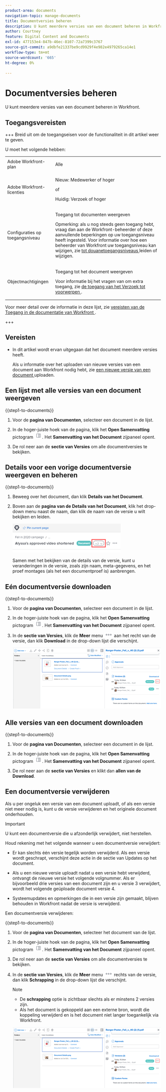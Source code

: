 ```yaml
---
product-area: documents
navigation-topic: manage-documents
title: Documentversies beheren
description: U kunt meerdere versies van een document beheren in Workfront.
author: Courtney
feature: Digital Content and Documents
exl-id: 477153e4-847b-46ec-8107-72a7399c3767
source-git-commit: a9dbfe21337be9cd9929f4e982e4979265ca14e1
workflow-type: tm+mt
source-wordcount: '665'
ht-degree: 0%

---
```


# Documentversies beheren

<!-- Audited: 5/2025 -->

U kunt meerdere versies van een document beheren in Workfront.

## Toegangsvereisten

+++ Breid uit om de toegangseisen voor de functionaliteit in dit artikel weer te geven.

U moet het volgende hebben:

<table style="table-layout:auto"> 
 <col> 
 <col> 
 <tbody> 
  <tr> 
   <td role="rowheader">Adobe Workfront-plan</td> 
   <td> <p> Alle</p> </td> 
  </tr> 
  <tr> 
   <td role="rowheader">Adobe Workfront-licenties</td> 
   <td> 
   <p>Nieuw: Medewerker of hoger<p>
   <p>of</p>
   <p>Huidig: Verzoek of hoger </p>


</td> 
  </tr> 
  <tr> 
   <td role="rowheader">Configuraties op toegangsniveau</td> 
   <td> <p>Toegang tot documenten weergeven</p> <p>Opmerking: als u nog steeds geen toegang hebt, vraag dan aan de Workfront-beheerder of deze aanvullende beperkingen op uw toegangsniveau heeft ingesteld. Voor informatie over hoe een beheerder van Workfront uw toegangsniveau kan wijzigen, zie <a href="../../administration-and-setup/add-users/configure-and-grant-access/create-modify-access-levels.md" class="MCXref xref"> tot douanetoegangsniveaus </a> leiden of wijzigen.</p> </td> 
  </tr> 
  <tr> 
   <td role="rowheader">Objectmachtigingen</td> 
   <td> <p>Toegang tot het document weergeven</p> <p>Voor informatie bij het vragen van om extra toegang, zie <a href="../../workfront-basics/grant-and-request-access-to-objects/request-access.md" class="MCXref xref"> de toegang van het Verzoek tot voorwerpen </a>.</p> </td> 
  </tr> 
 </tbody> 
</table>

Voor meer detail over de informatie in deze lijst, zie [ vereisten van de Toegang in de documentatie van Workfront ](/help/quicksilver/administration-and-setup/add-users/access-levels-and-object-permissions/access-level-requirements-in-documentation.md).

+++

## Vereisten

* In dit artikel wordt ervan uitgegaan dat het document meerdere versies heeft.

  Als u informatie over het uploaden van nieuwe versies van een document aan Workfront nodig hebt, zie [ een nieuwe versie van een document ](../../documents/managing-documents/upload-new-document-version.md) uploaden.

## Een lijst met alle versies van een document weergeven

{{step1-to-documents}}

1. Voor de **pagina van Documenten**, selecteer een document in de lijst.

1. In de hoger-juiste hoek van de pagina, klik het **Open Samenvatting** pictogram ![ Open Summiere pictogram ](assets/qs-summary-in-new-toolbar-small.png). Het **Samenvatting van het Document** zijpaneel opent.

1. De rol neer aan de **sectie van Versies** om alle documentversies te bekijken.

## Details voor een vorige documentversie weergeven en beheren

{{step1-to-documents}}

1. Beweeg over het document, dan klik **Details van het Document**.

1. Boven aan de **pagina van de Details van het Document**, klik het drop-down menu naast de naam, dan klik de naam van de versie u wilt bekijken en leiden.

   ![ drop-down van de Versie op de pagina van de Details van het Document ](assets/version-drop-dn-doc-dtls-nwe-350x93.png)

   Samen met het bekijken van de details van de versie, kunt u veranderingen in de versie, zoals zijn naam, meta-gegevens, en het proef montages (als het een documentproef is) aanbrengen.

## Eén documentversie downloaden

{{step1-to-documents}}

1. Voor de **pagina van Documenten**, selecteer een document in de lijst.

1. In de hoger-juiste hoek van de pagina, klik het **Open Samenvatting** pictogram ![ Open Summiere pictogram ](assets/qs-summary-in-new-toolbar-small.png). Het **Samenvatting van het Document** zijpaneel opent.

1. In de **sectie van Versies**, klik de **Meer** menu ![ Meer menu ](assets/more-icon.png) aan het recht van de versie, dan klik **Download** in de drop-down lijst die verschijnt.

   ![ Download één enkel document ](assets/more-versions-350x143.png)

## Alle versies van een document downloaden

{{step1-to-documents}}

1. Voor de **pagina van Documenten**, selecteer een document in de lijst.

1. In de hoger-juiste hoek van de pagina, klik het **Open Samenvatting** pictogram ![ Open Summiere pictogram ](assets/qs-summary-in-new-toolbar-small.png). Het **Samenvatting van het Document** zijpaneel opent.

1. De rol neer aan de **sectie van Versies** en klikt dan **allen van de Download**.

## Een documentversie verwijderen

Als u per ongeluk een versie van een document uploadt, of als een versie niet meer nodig is, kunt u de versie verwijderen en het originele document onderhouden.

>[!IMPORTANT]
>
>U kunt een documentversie die u afzonderlijk verwijdert, niet herstellen.

Houd rekening met het volgende wanneer u een documentversie verwijdert:

* Er kan slechts één versie tegelijk worden verwijderd. Als een versie wordt geschrapt, verschijnt deze actie in de sectie van Updates op het document.
* Als u een nieuwe versie uploadt nadat u een versie hebt verwijderd, ontvangt de nieuwe versie het volgende volgnummer. Als er bijvoorbeeld drie versies van een document zijn en u versie 3 verwijdert, wordt het volgende geüploade document versie 4.
* Systeemupdates en opmerkingen die in een versie zijn gemaakt, blijven behouden in Workfront nadat de versie is verwijderd.

  <!--
  <li data-mc-conditions="QuicksilverOrClassic.Draft mode">Deleting a document version in Workfront does not delete the Proof version.&nbsp;</li>
  -->

Een documentversie verwijderen:

{{step1-to-documents}}

1. Voor de **pagina van Documenten**, selecteer het document van de lijst.

1. In de hoger-juiste hoek van de pagina, klik het **Open Samenvatting** pictogram ![ Open Summiere pictogram ](assets/qs-summary-in-new-toolbar-small.png). Het **Samenvatting van het Document** zijpaneel opent.

1. De rol neer aan de **sectie van Versies** om alle documentversies te bekijken.
1. In de **sectie van Versies**, klik de **Meer** menu ![ Meer menu ](assets/more-icon.png) rechts van de versie, dan klik **Schrapping** in de drop-down lijst die verschijnt.

   >[!NOTE]
   >
   >* De **schrapping** optie is zichtbaar slechts als er minstens 2 versies zijn.
   >* Als het document is gekoppeld aan een externe bron, wordt die koppeling verwijderd en is het document niet langer toegankelijk via Workfront.

   ![ Schrap de documentversie ](assets/more-versions-350x143.png)

